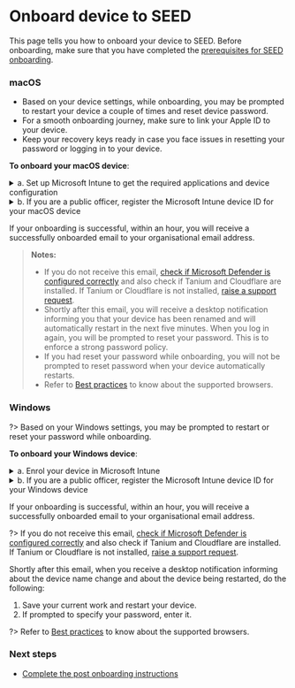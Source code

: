# Onboard device to SEED

This page tells you how to onboard your device to SEED. Before onboarding, make sure that you have completed the [prerequisites for SEED onboarding](prerequisites-for-onboarding).

<!-- tabs:start -->

### **macOS**

<div class="warn">
<ul>
<li>Based on your device settings, while onboarding, you may be prompted to restart your device a couple of times and reset device password.</li>
<li>For a smooth onboarding journey, make sure to link your Apple ID to your device.</li>
<li>Keep your recovery keys ready in case you face issues in resetting your password or logging in to your device.</li>
</ul>
</div>

**To onboard your macOS device**:

<details>
  <summary>a. Set up Microsoft Intune to get the required applications and device configuration</summary><br>

  1. Download and install [**Company Portal**](https://go.microsoft.com/fwlink/?linkid=853070).

  2. Open the **Company Portal** application and click **Sign in** to log in using your TechPass credentials.

  <kbd>![sign-in](images/onboarding-for-macos/sign-in.png)</kbd>

  3. Approve your TechPass login using the authenticator app that was used to set up TechPass MFA. However, if you are a public officer, you must first approve your WOG login before approving your Techpass login.

  <kbd>![log-in-to-gcc](images/onboarding-for-macos/log-in-to-gcc.png)</kbd>

  ?> The above page is displayed only for public officers. Refer to [TechPass documentation](https://docs.developer.tech.gov.sg/docs/techpass-user-guide/#/) for more information.

  4. Once you have signed in, click **Begin**.

  <kbd>![](images/onboarding-for-macos/begin.png)</kbd>

  5. Review privacy information. Then click **Continue**.

  <kbd>![review-privacy-info](images/onboarding-for-macos/review-privacy-info-blurred.png)</kbd>

  6. On the **Install management profile** page, click **Download profile**.

  <kbd>![install-management-profile](images/onboarding-for-macos/install-management-profile.png)</kbd>

  7. Follow the on-screen instructions to allow Microsoft Intune to manage your device. The **Profiles** page is displayed.

  <kbd>![profile-1](images/onboarding-for-macos/profile-1.png)</kbd>

  >**Tip**:
   >- If **Profiles** page is not displayed, go to the **Apple** menu > **System Preferences** > **Profiles**.
   >- If **Management Profile** is not displayed, then from the left side menu, select **Management Profile**.
   >- If profile installation fails, refer to [Common onboarding issues for macOS users](faqs/common-issues-while-onboarding-using-macos).

  8. Click **Install**.

  <kbd>![profile](images/onboarding-for-macos/profile-2.png)</kbd>

  The configuration profiles that Microsoft Intune needs to deploy will be installed. You will see a list of profiles as shown below.

  <kbd>![list-of-profiles](images/onboarding-for-macos/list-of-profiles.png)</kbd>

  9. Open the **Company Portal** application again.

  10. You will see the success message. Click **Done**.

  <kbd>![all-set](images/onboarding-for-macos/all-set-2.png)</kbd>


</details>

<details>
<summary>b. If you are a public officer, register the Microsoft Intune device ID for your macOS device</summary>

This step is applicable only for public officers to get the required applications and device configurations on their device.

**To get the Intune device ID**:

1. Open **Terminal** and run the following commands:

```
cn=”$(security find-certificate –a /Library/Keychains/System.keychain | grep IntuneMDMAgent |grep alis | cut –d ‘”’ -f 4)”
if [ -z “$cn” ]
then
    echo “Intune device ID not found”
else
    echo “${cn:15}”
fi
```
2. Take note of the Intune device ID.
3. Using your GSIB device, go to your profile page on the [TechPass portal](https://portal.techpass.gov.sg/secure/account/profile).
4. Click **Onboard device to SEED** and follow the on-screen instructions to register this Intune device ID. Intune installs the required softwares and configurations to complete your device onboarding.

</details>

If your onboarding is successful, within an hour, you will receive a successfully onboarded email to  your organisational email address.

>**Notes:**
>- If you do not receive this email, [check if Microsoft Defender is configured correctly](verify-microsoft-defender-is-configured-correctly-for-your-os) and also check if Tanium and Cloudflare are installed. If Tanium or Cloudflare is not installed, [raise a support request](raise-an-incident-support-request).
>- Shortly after this email, you will receive a desktop notification informing you that your device has been renamed and will automatically restart in the next five minutes. When you log in again, you will be prompted to reset your password. This is to enforce a strong password policy.
>- If you had reset your password while onboarding, you will not be prompted to reset password when your device automatically restarts.
>- Refer to [Best practices](best-practices) to know about the supported browsers.   


### **Windows**

?>  Based on your Windows settings, you may be prompted to restart or reset your password while onboarding.

**To onboard your Windows device**:


<details>
  <summary>a. Enrol your device in Microsoft Intune</summary><br>

1. Click **Start** icon on the taskbar.

2. Go to **Settings** > **Accounts** > **Access work or school** and click **Connect** plus sign to add your work or school account.

<kbd>![access-work-or-school](images/onboarding-instructions-for-windows/access-work-or-school.png ':size=600')</kbd>

3. Approve your TechPass login using the authenticator app that was used to set up TechPass MFA. If you are a public officer using your GMD device, authorise your WOG account sign-in before approving your Techpass login.

<kbd>![log-in-to-gcc](images/onboarding-for-macos/log-in-to-gcc.png ':size=500')</kbd>

?> The above page is displayed only for public officers and you may refer to [TechPass documentation](https://docs.developer.tech.gov.sg/docs/techpass-user-guide/#/) for more information.

GCC2 Tanium and Cloudflare WARP clients are now installed on your device. Microsoft Intune Management Extension sends you a desktop notification about once the installation is complete.

<kbd>![settings](images/onboarding-instructions-for-windows/settings.png ':size=600')</kbd>

5. Your account is added and listed as a connection. This account has the <b>Info</b> and <b>Disconnect</b> options as shown below. Click on the <b>Info</b> option and verify that you see something like the following.

?> Vendors will see **TechPass** instead of **SG Govt M365**.

<kbd>![managed-by-sg-govt-m365](images/onboarding-instructions-for-windows/managed-by-sg-govt-m365.png ':size=600')</kbd>

Now your device is enrolled in Microsoft Intune. If you are a vendor or contractor, all the required applications and device configurations are available on your device.
</details>

<details><summary>b. If you are a public officer, register the Microsoft Intune device ID for your Windows device</summary>

This step is applicable only for public officers to get the required applications and device configurations on their device.

**To get the Intune device ID**:

1. Open **Command Prompt** and run the following commands:
```
$certs = (Get-ChildItem -path Cert:\CurrentUser\My);
$output = "null";
foreach ($cert in $certs) {
    if ($cert.Issuer -eq "CN=Microsoft Intune MDM Device CA") {
        $output = $cert.Subject.Split("=")[1];
        break;
    }
}
Write-Output $output;
```
2. Take note of the Intune device ID.
3. Using your GSIB device, go to your profile page on the [TechPass portal](https://portal.techpass.gov.sg/secure/account/profile).
4. Click **Onboard device to SEED** and follow the on-screen instructions to register this Intune device ID.  Intune installs the required softwares and configurations to complete your device onboarding.

</details>

If your onboarding is successful, within an hour, you will receive a successfully onboarded email to your organisational email address.

?> If you do not receive this email, [check if Microsoft Defender is configured correctly](verify-microsoft-defender-is-configured-correctly-for-your-os) and also check if Tanium and Cloudflare are installed. If Tanium or Cloudflare is not installed, [raise a support request](raise-an-incident-support-request).

Shortly after this email, when you receive a desktop notification informing about the device name change and about the device being restarted, do the following:

1. Save your current work and restart your device.
2. If prompted to specify your password, enter it.

?> Refer to [Best practices](best-practices) to know about the supported browsers.



<!-- tabs:end -->

### Next steps
- [Complete the post onboarding instructions](post-onboarding-instructions)
